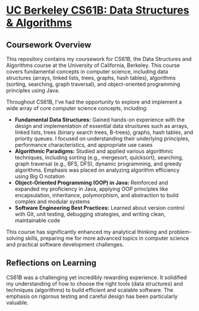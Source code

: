 # [UC Berkeley CS61B: Data Structures & Algorithms](https://sp25.datastructur.es/)

## Coursework Overview

This repository contains my coursework for CS61B, the Data Structures and Algorithms course at the University of California, Berkeley. This course covers fundamental concepts in computer science, including data structures (arrays, linked lists, trees, graphs, hash tables), algorithms (sorting, searching, graph traversal), and object-oriented programming principles using Java.

Throughout CS61B, I've had the opportunity to explore and implement a wide array of core computer science concepts, including:

* **Fundamental Data Structures:** Gained hands-on experience with the design and implementation of essential data structures such as arrays, linked lists, trees (binary search trees, B-trees), graphs, hash tables, and priority queues. I focused on understanding their underlying principles, performance characteristics, and appropriate use cases
* **Algorithmic Paradigms:** Studied and applied various algorithmic techniques, including sorting (e.g., mergesort, quicksort), searching, graph traversal (e.g., BFS, DFS), dynamic programming, and greedy algorithms. Emphasis was placed on analyzing algorithm efficiency using Big O notation
* **Object-Oriented Programming (OOP) in Java:** Reinforced and expanded my proficiency in Java, applying OOP principles like encapsulation, inheritance, polymorphism, and abstraction to build complex and modular systems
* **Software Engineering Best Practices:** Learned about version control with Git, unit testing, debugging strategies, and writing clean, maintainable code

This course has significantly enhanced my analytical thinking and problem-solving skills, preparing me for more advanced topics in computer science and practical software development challenges.

## Reflections on Learning

CS61B was a challenging yet incredibly rewarding experience. It solidified my understanding of how to choose the right tools (data structures) and techniques (algorithms) to build efficient and scalable software. The emphasis on rigorous testing and careful design has been particularly valuable.

